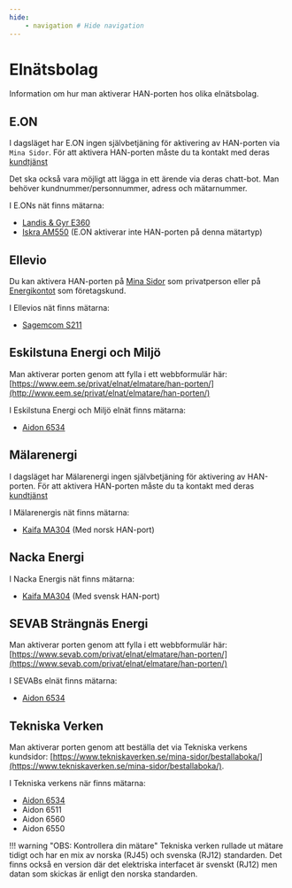 ```yaml
---
hide:
    - navigation # Hide navigation
---
```


# Elnätsbolag

Information om hur man aktiverar HAN-porten hos olika elnätsbolag. 

## E.ON

I dagsläget har E.ON ingen självbetjäning för aktivering av HAN-porten via `Mina Sidor`.
För att aktivera HAN-porten måste du ta kontakt med deras [kundtjänst](https://www.eon.se/kundservice)

Det ska också vara möjligt att lägga in ett ärende via deras chatt-bot. Man behöver 
kundnummer/personnummer, adress och mätarnummer.

I E.ONs nät finns mätarna:

* [Landis & Gyr E360](matare.md#landis--gyr-e360)
* [Iskra AM550](matare.md#iskra-am550)  (E.ON aktiverar inte HAN-porten på denna mätartyp)

## Ellevio

Du kan aktivera HAN-porten på [Mina Sidor](https://www.ellevio.se/privat/mina-sidor/) 
som privatperson eller på [Energikontot](https://www.ellevio.se/privat/mina-sidor/) 
som företagskund.

I Ellevios nät finns mätarna:

* [Sagemcom S211](matare.md#sagemcom-s211)


## Eskilstuna Energi och Miljö 

Man aktiverar porten genom att fylla i ett webbformulär här: [https://www.eem.se/privat/elnat/elmatare/han-porten/](http://www.eem.se/privat/elnat/elmatare/han-porten/)

I Eskilstuna Energi och Miljö elnät finns mätarna:

* [Aidon 6534](matare.md#aidon-6534) 

## Mälarenergi

I dagsläget har Mälarenergi ingen självbetjäning för aktivering av HAN-porten.
För att aktivera HAN-porten måste du ta kontakt med deras [kundtjänst](https://www.malarenergi.se/kundcenter-privat/)

I Mälarenergis nät finns mätarna:

* [Kaifa MA304](matare.md#kaifa-ma304) (Med norsk HAN-port)

## Nacka Energi

I Nacka Energis nät finns mätarna:

* [Kaifa MA304](matare.md#kaifa-ma304) (Med svensk HAN-port)


## SEVAB Strängnäs Energi

Man aktiverar porten genom att fylla i ett webbformulär här: [https://www.sevab.com/privat/elnat/elmatare/han-porten/](https://www.sevab.com/privat/elnat/elmatare/han-porten/)

I SEVABs elnät finns mätarna:

* [Aidon 6534](matare.md#aidon-6534) 

## Tekniska Verken

Man aktiverar porten genom att beställa det via Tekniska verkens kundsidor: [https://www.tekniskaverken.se/mina-sidor/bestallaboka/](https://www.tekniskaverken.se/mina-sidor/bestallaboka/).

I Tekniska verkens när finns mätarna:

* [Aidon 6534](matare.md#aidon-6534)
* Aidon 6511
* Aidon 6560
* Aidon 6550

!!! warning "OBS: Kontrollera din mätare"
    Tekniska verken rullade ut mätare tidigt och har en mix av norska (RJ45) och svenska (RJ12) standarden.
    Det finns också en version där det elektriska interfacet är svenskt (RJ12) men datan som skickas är enligt den norska standarden.
